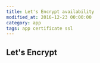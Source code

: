 ```yaml
---
title: Let's Encrypt availability
modified_at: 2016-12-23 00:00:00
category: app
tags: app certificate ssl
---
```


## Let's Encrypt

